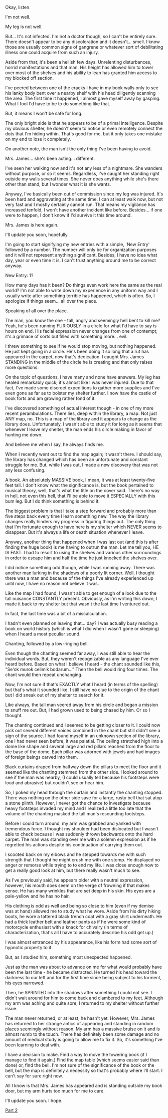 Okay, listen.

I'm not well.

My leg is not well.

But… It's not infected. I'm not a doctor though, so I can't be entirely sure. There doesn't appear to be any discoloration and it doesn't… smell. I know those are usually common signs of gangrene or whatever sort of debilitating illness one could acquire from such an injury.

Aside from that; it's been a hellish few days. Unrelenting disturbances, horrid manifestations and that man. His height has allowed him to tower over most of the shelves and his ability to lean has granted him access to my blocked off section.

I've peered between one of the cracks I have in my book walls only to see his lanky body bent over a nearby shelf with his head diligently scanning the area. The first time it happened, I almost gave myself away by gasping. What I fool I'd have to be to do something like that. 

But, it means I won't be safe for long.

The only bright side is that he appears to be of a primal intelligence. Despite my obvious shelter, he doesn't seem to notice or even remotely connect the dots that I'm hiding within. That's good for me, but it only takes one mistake on my end to lose it completely.

On another note, the man isn't the only thing I've been having to avoid.

Mrs. James… she's been acting… different. 

I've seen her walking now and it's not any less of a nightmare. She wanders without purpose, or so it seems. Regardless, I've caught her standing right outside my walls several times. She never does anything while she's there other than stand, but I wonder what it is she wants.

Anyway, I've basically been out of commission since my leg was injured. It's been hard and aggravating at the same time. I can at least walk now, but not very fast and I mostly certainly cannot run. That means my vigilance has increased tenfold, I won't have another incident like before. Besides… if one were to happen, I don't know if I'd survive it this time around.

Mrs. James is here again.

I'll update you soon, hopefully.

I'm going to start signifying my new entries with a simple, 'New Entry' followed by a number. The number will only be for organization purposes and it will not represent anything significant. Besides, I have no idea what day, year or even time it is. I can't trust anything around me to be correct anyway.

New Entry: 1? 

How many days has it been? Do things even work here the same as the real world? I'm not able to write down my experience in any uniform way and I usually write after something terrible has happened, which is often. So, I apologize if things seem… all over the place. 

Speaking of all over the place.

The man, you know the one - tall, angry and seemingly hell bent to kill me? Yeah, he's been running FURIOUSLY in a circle for what I'd have to say is hours on end. His facial expression never changes from one of contempt; it's a grimace of sorts but filled with something more… evil.

I threw something to see if he would stop moving, but nothing happened. He just kept going in a circle. He's been doing it so long that a rut has appeared in the carpet, now that's dedication. I caught Mrs. James STANDING in the middle of the circle he is creating and that only raises more questions.

On the topic of questions, I have many and none have answers. My leg has healed remarkably quick; it's almost like I was never injured. Due to that fact, I've made some discreet expeditions to gather more supplies and I've even gone as far as to bolster my shelter further. I now have the castle of book forts and am growing rather fond of it.

I've discovered something of actual interest though - in one of my more recent perambulations. There lies, deep within the library, a map. Not just ANY map, no. This is a map of the library and it appears to change as the library does. Unfortunately, I wasn't able to study it for long as it seems that whenever I leave my shelter, the man ends his circle making in favor of hunting me down.

And believe me when I say, he always finds me.

When I recently went out to find the map again; it wasn't there. I should say, the library has changed which has been an unfortunate and constant struggle for me. But, while I was out, I made a new discovery that was not any less confusing.

A book. An absolutely MASSIVE book, I mean, it was at least twenty-five feet tall. I don't know what the significance is, but the book pertained to musical theory, well, that's what the title on the cover said. There's no way in hell, not even this hell, that I'll be able to move it ESPECIALLY with this bum leg. But I do think something is behind it.

The biggest problem is that I take a step forward and probably more than five steps back every time I learn something new. The way the library changes really hinders my progress in figuring things out. The only thing that I'm fortunate enough to have here is my shelter which NEVER seems to disappear. But it's always a life or death situation whenever I leave.

Anyway, another thing that happened when I was last out (and this is after finding the huge book) is me having to outrun the man. Let me tell you, HE IS FAST. I had to resort to using the shelves and various other surroundings in order to escape him and half the time he just knocked the shelves over.

I did notice something odd though, while I was running away. There was another man lurking in the shadows of a poorly lit corner. Well, I thought there was a man and because of the things I've already experienced up until now, I have no reason not believe it was.

Like the map I had found, I wasn't able to get enough of a look due to the tall nuisance CONSTANTLY present. Obviously, as I'm writing this down, I made it back to my shelter but that wasn't the last time I ventured out.

In fact, the last time was a bit of a miscalculation.

I hadn't even planned on leaving that… day? I was actually busy reading a book on world history (which is what I did when I wasn't gone or sleeping) when I heard a most peculiar sound.

Chanting, followed by a low-ringing bell.

Even though the chanting seemed far away, I was still able to hear the individual words. But, they weren't recognizable as any language I've ever heard before. Based on what I believe I heard - the chant sounded like this, "Se'ok murok celimik bodarum…" Then the bell would ring four times. The chant would then repeat unchanging.

Now, I'm not sure if that's EXACTLY what I heard (in terms of the spelling) but that's what it sounded like. I still have no clue to the origin of the chant but I did sneak out of my shelter to search for it.

Like always, the tall man veered away from his circle and began a mission to snuff me out. But, I had grown used to being chased by him. Or so I thought.

The chanting continued and I seemed to be getting closer to it. I could now pick out several different voices combined in the chant but still didn't see a sign of the source. I had found myself in an unknown section of the library, one I had never seen before; it was palatial. The ceiling stretched high into a dome like shape and several large and red pillars reached from the floor to the base of the dome. Each pillar was adorned with jewels and had images of foreign beings carved into them.

Black curtains draped from halfway down the pillars to meet the floor and it seemed like the chanting stemmed from the other side. I looked around to see if the man was nearby, (I could usually tell because his footsteps were loud and abrasive) but couldn't see or hear him.

So, I poked my head through the curtain and instantly the chanting stopped. There was nothing on the other side save for a large, rusty bell that sat atop a stone plinth. However, I never got the chance to investigate because heavy footsteps invaded my mind and I realized a little too late that the volume of the chanting masked the tall man's resounding footsteps.

Before I could turn around, my arm was grabbed and yanked with tremendous force. I thought my shoulder had been dislocated but I wasn't able to check because I was suddenly thrown backwards onto the hard carpet. The man was standing over me with a solemn expression as if he regretted his actions despite his continuation of carrying them out.

I scooted back on my elbows and he stepped towards me with such strength that I thought he might crush me with one stomp. He displayed no anger or remorse while trying to to end my life. I was close enough now to get a really good look at him, but there really wasn't much to see.

As I've previously said, he appears older with a neutral expression, however, his mouth does seem on the verge of frowning if that makes sense. He has many wrinkles that are set deep in his skin. His eyes are a pale-yellow and he has no hair.

His clothing is odd as well and being so close to him (even if my demise was at hand) allowed me to study what he wore. Aside from his dirty hiking boots, he wore a tattered black trench coat with a gray shirt underneath. He had a thick leather belt and leather pants as if he were some kind of motorcycle enthusiast with a knack for chivalry (in terms of characterization, that's all I have to accurately describe his odd get up.)

I was almost entranced by his appearance, like his form had some sort of hypnotic property to it.

But, as I studied him, something most unexpected happened.

Just as the man was about to advance on me for what would probably have been the last time - he became distracted. He turned his head toward the darkness to our left and for the first time since being subject to his torment, his eyes narrowed.

Then, he SPRINTED into the shadows after something I could not see. I didn't wait around for him to come back and clambered to my feet. Although my arm was aching and quite sore, I returned to my shelter without further issue.

The man never returned, or at least, he hasn't yet. However, Mrs. James has returned to her strange antics of appearing and standing in random places seemingly without reason. My arm has a massive bruise on it and is almost numb to the touch. There has definitely been some damage and no amount of medical study is going to allow me to fix it. So, it's something I've been learning to deal with.

I have a decision to make. Find a way to move the towering book (if I manage to find it again.) Find the map table (which seems easier said than done) or, find the bell. I'm not sure of the significance of the book or the bell, but the map is definitely a necessity so that's probably where I'll start. I can't say for sure right now.

All I know is that Mrs. James has appeared and is standing outside my book door, but my arm hurts too much for me to care. 

I'll update you soon. I hope.

[Part 2](https://www.reddit.com/r/nosleep/comments/urqtg9/help_im_trapped_in_the_public_library_and_things/?utm_source=share&utm_medium=web2x&context=3)